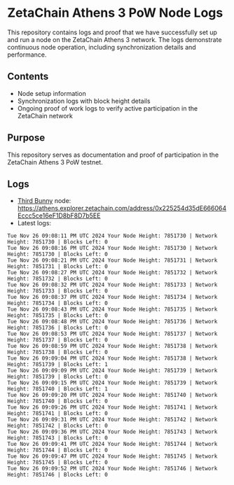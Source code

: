 # ZetaChain Athens 3 PoW Node Logs
This repository contains logs and proof that we have successfully set up and run a node on the ZetaChain Athens 3 network. The logs demonstrate continuous node operation, including synchronization details and performance.

## Contents
- Node setup information
- Synchronization logs with block height details
- Ongoing proof of work logs to verify active participation in the ZetaChain network

## Purpose
This repository serves as documentation and proof of participation in the ZetaChain Athens 3 PoW testnet.

## Logs

- [Third Bunny](https://thirdbunny.xyz/) node: https://athens.explorer.zetachain.com/address/0x225254d35dE666064Eccc5ce16eF1D8bF8D7b5EE
- Latest logs:
```
Tue Nov 26 09:08:11 PM UTC 2024 Your Node Height: 7851730 | Network Height: 7851730 | Blocks Left: 0
Tue Nov 26 09:08:16 PM UTC 2024 Your Node Height: 7851730 | Network Height: 7851730 | Blocks Left: 0
Tue Nov 26 09:08:21 PM UTC 2024 Your Node Height: 7851731 | Network Height: 7851731 | Blocks Left: 0
Tue Nov 26 09:08:27 PM UTC 2024 Your Node Height: 7851732 | Network Height: 7851732 | Blocks Left: 0
Tue Nov 26 09:08:32 PM UTC 2024 Your Node Height: 7851733 | Network Height: 7851733 | Blocks Left: 0
Tue Nov 26 09:08:37 PM UTC 2024 Your Node Height: 7851734 | Network Height: 7851734 | Blocks Left: 0
Tue Nov 26 09:08:43 PM UTC 2024 Your Node Height: 7851735 | Network Height: 7851735 | Blocks Left: 0
Tue Nov 26 09:08:48 PM UTC 2024 Your Node Height: 7851736 | Network Height: 7851736 | Blocks Left: 0
Tue Nov 26 09:08:53 PM UTC 2024 Your Node Height: 7851737 | Network Height: 7851737 | Blocks Left: 0
Tue Nov 26 09:08:59 PM UTC 2024 Your Node Height: 7851738 | Network Height: 7851738 | Blocks Left: 0
Tue Nov 26 09:09:04 PM UTC 2024 Your Node Height: 7851738 | Network Height: 7851739 | Blocks Left: 1
Tue Nov 26 09:09:09 PM UTC 2024 Your Node Height: 7851739 | Network Height: 7851739 | Blocks Left: 0
Tue Nov 26 09:09:15 PM UTC 2024 Your Node Height: 7851739 | Network Height: 7851740 | Blocks Left: 1
Tue Nov 26 09:09:20 PM UTC 2024 Your Node Height: 7851740 | Network Height: 7851740 | Blocks Left: 0
Tue Nov 26 09:09:26 PM UTC 2024 Your Node Height: 7851741 | Network Height: 7851741 | Blocks Left: 0
Tue Nov 26 09:09:31 PM UTC 2024 Your Node Height: 7851742 | Network Height: 7851742 | Blocks Left: 0
Tue Nov 26 09:09:36 PM UTC 2024 Your Node Height: 7851743 | Network Height: 7851743 | Blocks Left: 0
Tue Nov 26 09:09:41 PM UTC 2024 Your Node Height: 7851744 | Network Height: 7851744 | Blocks Left: 0
Tue Nov 26 09:09:47 PM UTC 2024 Your Node Height: 7851745 | Network Height: 7851745 | Blocks Left: 0
Tue Nov 26 09:09:52 PM UTC 2024 Your Node Height: 7851746 | Network Height: 7851746 | Blocks Left: 0
```
